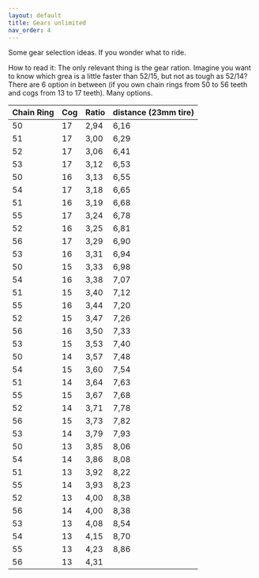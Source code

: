 ```yaml
---
layout: default
title: Gears unlimited
nav_order: 4
---
```


Some gear selection ideas. If you wonder what to ride. 

How to read it: The only relevant thing is the gear ration. Imagine you want to know which grea is a little faster than 52/15, but not as tough as 52/14? There are 6 option in between (if you own chain rings from 50 to 56 teeth and cogs from 13 to 17 teeth). Many options.

| Chain Ring | Cog | Ratio | distance (23mm tire) |
|:-----------|:----|:------|:--------|
|50	| 17 |	2,94 |	6,16|
|51 |	17 |	3,00 |	6,29|
|52	| 17 |	3,06 |	6,41|
|53	| 17 |	3,12 | 6,53|
|50 |	16 |	3,13	| 6,55|
|54 |	17	| 3,18	| 6,65|
|51	| 16	| 3,19	| 6,68|
|55	| 17	| 3,24	| 6,78|
|52	| 16	| 3,25	| 6,81|
|56	| 17	| 3,29	| 6,90|
|53	| 16	| 3,31	| 6,94|
|50	| 15	| 3,33	| 6,98|
|54	| 16	| 3,38	| 7,07|
|51	| 15	| 3,40	| 7,12|
|55	| 16	| 3,44	| 7,20|
|52	| 15	| 3,47	| 7,26|
|56	| 16	| 3,50	| 7,33|
|53	| 15	| 3,53	| 7,40|
|50	| 14	| 3,57	| 7,48|
|54	| 15	| 3,60	| 7,54|
|51	| 14	| 3,64	| 7,63|
|55	| 15	| 3,67	| 7,68|
|52	| 14	| 3,71	| 7,78|
|56	| 15	| 3,73	| 7,82|
|53	| 14	| 3,79	| 7,93|
|50	| 13	| 3,85	| 8,06|
|54	| 14	| 3,86	| 8,08|
|51	| 13	| 3,92	| 8,22|
|55	| 14	| 3,93	| 8,23|
|52	| 13	| 4,00	| 8,38|
|56	| 14	| 4,00	| 8,38|
|53	| 13	| 4,08	| 8,54|
|54	| 13	| 4,15	| 8,70|
|55	| 13	| 4,23	| 8,86|
|56	| 13	| 4,31	||9,02|
